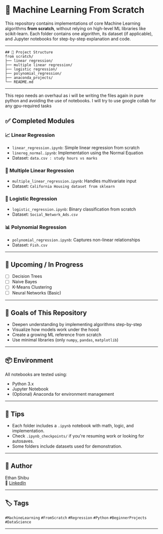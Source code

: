 # 🧠 Machine Learning From Scratch

This repository contains implementations of core Machine Learning algorithms **from scratch**, without relying on high-level ML libraries like scikit-learn. Each folder contains one algorithm, its dataset (if applicable), and Jupyter notebooks for step-by-step explanation and code.



---
```
## 📂 Project Structure
from scratch/ 
├── linear regression/ 
├── multiple linear regression/ 
├── logistic regression/ 
├── polynomial_regression/ 
├── anaconda_projects/ 
└── README.md
```
---

This repo needs an overhaul as i will be writing the files again in pure python and avoiding the use of notebooks. 
I will try to use google collab for any gpu-required tasks

## ✅ Completed Modules

### 📈 Linear Regression
- `linear_regression.ipynb`: Simple linear regression from scratch
- `linereg_normal.ipynb`: Implementation using the Normal Equation
- Dataset: `data.csv : study hours vs marks `

### 🔢 Multiple Linear Regression
- `multiple_linear_regression.ipynb`: Handles multivariate input
- Dataset: `California Housing dataset from sklearn`

### 🔁 Logistic Regression
- `logistic_regression.ipynb`: Binary classification from scratch
- Dataset: `Social_Network_Ads.csv`

### 📊 Polynomial Regression
- `polynomial_regression.ipynb`: Captures non-linear relationships
- Dataset: `Fish.csv`

---

## 🚧 Upcoming / In Progress

- [ ] Decision Trees
- [ ] Naive Bayes
- [ ] K-Means Clustering
- [ ] Neural Networks (Basic)

---

## 📌 Goals of This Repository
- Deepen understanding by implementing algorithms step-by-step
- Visualize how models work under the hood
- Create a growing ML reference from scratch
- Use minimal libraries (only `numpy`, `pandas`, `matplotlib`)

---

## 📦 Environment
All notebooks are tested using:

- Python 3.x
- Jupyter Notebook
- (Optional) Anaconda for environment management

---

## 🧩 Tips
- Each folder includes a `.ipynb` notebook with math, logic, and implementation.
- Check `.ipynb_checkpoints/` if you're resuming work or looking for autosaves.
- Some folders include datasets used for demonstration.

---

## 🧠 Author
Ethan Shibu  
🔗 [LinkedIn](https://linkedin.com/in/ethanissac)

---

## 🏷️ Tags
`#MachineLearning` `#FromScratch` `#Regression` `#Python` `#BeginnerProjects` `#DataScience`

---
